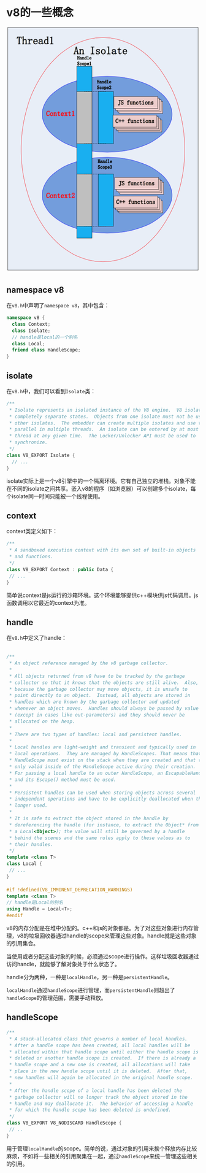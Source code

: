 # v8的一些概念

![](image/Context_UU96SaO-XI.png)

## namespace v8

在`v8.h`中声明了`namespace v8`，其中包含：

```c++
namespace v8 {
  class Context;
  class Isolate;
  // handle是local的一个别名
  class Local;
  friend class HandleScope;
}
```

## isolate

在`v8.h`中，我们可以看到`Isolate`类：

```c++
/**
 * Isolate represents an isolated instance of the V8 engine.  V8 isolates have
 * completely separate states.  Objects from one isolate must not be used in
 * other isolates.  The embedder can create multiple isolates and use them in
 * parallel in multiple threads.  An isolate can be entered by at most one
 * thread at any given time.  The Locker/Unlocker API must be used to
 * synchronize.
 */
class V8_EXPORT Isolate {
  // ...
}
```

isolate实际上是一个v8引擎中的一个隔离环境。它有自己独立的堆栈。对象不能在不同的isolate之间共享。嵌入v8的程序（如浏览器）可以创建多个isolate，每个isolate同一时间只能被一个线程使用。

## context

context类定义如下：

```c++
/**
 * A sandboxed execution context with its own set of built-in objects
 * and functions.
 */
class V8_EXPORT Context : public Data {
 // ...
}
```

简单说context是js运行的沙箱环境。这个环境能够提供c++模块供js代码调用。js函数调用以它最近的context为准。

## handle

在`v8.h`中定义了handle：

```c++

/**
 * An object reference managed by the v8 garbage collector.
 *
 * All objects returned from v8 have to be tracked by the garbage
 * collector so that it knows that the objects are still alive.  Also,
 * because the garbage collector may move objects, it is unsafe to
 * point directly to an object.  Instead, all objects are stored in
 * handles which are known by the garbage collector and updated
 * whenever an object moves.  Handles should always be passed by value
 * (except in cases like out-parameters) and they should never be
 * allocated on the heap.
 *
 * There are two types of handles: local and persistent handles.
 *
 * Local handles are light-weight and transient and typically used in
 * local operations.  They are managed by HandleScopes. That means that a
 * HandleScope must exist on the stack when they are created and that they are
 * only valid inside of the HandleScope active during their creation.
 * For passing a local handle to an outer HandleScope, an EscapableHandleScope
 * and its Escape() method must be used.
 *
 * Persistent handles can be used when storing objects across several
 * independent operations and have to be explicitly deallocated when they're no
 * longer used.
 *
 * It is safe to extract the object stored in the handle by
 * dereferencing the handle (for instance, to extract the Object* from
 * a Local<Object>); the value will still be governed by a handle
 * behind the scenes and the same rules apply to these values as to
 * their handles.
 */
template <class T>
class Local {
 // ...
}

#if !defined(V8_IMMINENT_DEPRECATION_WARNINGS)
template <class T>
// handle是Local的别名
using Handle = Local<T>;
#endif

```

v8的内存分配是在堆中分配的。c++和js的对象都是。为了对这些对象进行内存管理，v8的垃圾回收器通过handle的scope来管理这些对象。handle就是这些对象的引用集合。

当使用或者分配这些对象的时候，必须通过scope进行操作。这样垃圾回收器通过访问handle，就能够了解对象处于什么状态了。

handle分为两种，一种是`localHandle`，另一种是`persistentHandle`。

`localHandle`通过`handleScope`进行管理，而`persistentHandle`则超出了`handleScope`的管理范围，需要手动释放。

## handleScope

```c++
/**
 * A stack-allocated class that governs a number of local handles.
 * After a handle scope has been created, all local handles will be
 * allocated within that handle scope until either the handle scope is
 * deleted or another handle scope is created.  If there is already a
 * handle scope and a new one is created, all allocations will take
 * place in the new handle scope until it is deleted.  After that,
 * new handles will again be allocated in the original handle scope.
 *
 * After the handle scope of a local handle has been deleted the
 * garbage collector will no longer track the object stored in the
 * handle and may deallocate it.  The behavior of accessing a handle
 * for which the handle scope has been deleted is undefined.
 */
class V8_EXPORT V8_NODISCARD HandleScope {
 // ..
}
```

用于管理`localHandle`的scope。简单的说，通过对象的引用来挨个释放内存比较麻烦，不如将一些相关的引用聚集在一起，通过`handleScope`来统一管理这些相关的引用。
